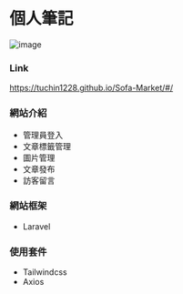 # 個人筆記

![image](https://user-images.githubusercontent.com/51053467/151211426-ef947e35-670f-41ea-bc5d-534f87d7a3d2.png)

### Link

<a href="<<https://tuchin1228.github.io/Sofa-Market/#/>>" target="_blank">https://tuchin1228.github.io/Sofa-Market/#/</a><br/>

### 網站介紹

- 管理員登入
- 文章標籤管理
- 圖片管理
- 文章發布
- 訪客留言

### 網站框架

- Laravel

### 使用套件

- Tailwindcss
- Axios
